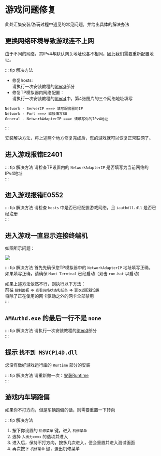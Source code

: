 # 游戏问题修复

此处汇集安装/游玩过程中遇见的常见问题，并给出具体的解决办法

## 更换网络环境导致游戏连不上网

由于不同的网络，其IPv4与默认网关地址也各不相同，因此我们需要重新配置地址。  

::: tip 解决方法
- 修复hosts:   
    请执行一次安装教程的[Step3](/game/install.html#step3-配置-hosts-与注册-iauthdll)部分  
- 修复TP模拟器内网络配置：  
    请执行一次安装教程的[Step4](/game/install.html#step4-配置tp模拟器网络)中，第4张图片的三个网络地址填写  

```text
Network - ServerIP ===> 填写服务器的IP
Network - Port ===> 直接填写80
General - NetworkAdapterIP ===> 请填写你的IPv4地址
```
:::

安装解决方法，将上述两个地方修复完成后，您的游戏就可以恢复正常联网了。  

## 进入游戏报错E2401

::: tip 解决方法
请检查TP设置内的 `NetworkAdapterIP` 是否填写为当前网络的IPv4地址  
:::

## 进入游戏报错E0552

::: tip 解决方法
请检查 `hosts` 中是否已经配置游戏网络，且 `iauthdll.dll` 是否已经注册  
:::

## 进入游戏一直显示连接终端机

如图所示问题：  

![](https://cdn.jsdelivr.net/gh/kKsk03/pics/web/wmmt/problem/terminal.jpg)  

::: tip 解决方法
首先先确保您TP模拟器中的 `NetworkAdapterIP` 地址填写正确。  
如果填写正确，请确保 `Maxi Terminal` 已经启动（双击 `run.bat` 以启动）  

如果上述方法依然不行，则执行以下方法：  
前往 `控制面板` => `查看网络状态和任务` => `更改适配器设置`  
将除了正在使用的网卡驱动之外的网卡全部禁用  
:::

## `AMAuthd.exe` 的最后一行不是 `none`

::: tip 解决方法
请执行一次安装教程的[Step3](/game/install.html#step3-配置-hosts-与注册-iauthdll)部分  
:::

## 提示 `找不到 MSVCP14D.dll`

您没有做好游戏运行库的 `Runtime` 部分的安装  

::: tip 解决方法
请重新做一次：[安装Runtime](/game/install.html#安装runtime)  
:::

## 游戏内车辆跑偏

如果你不打方向，但是车辆跑偏的话，则需要重置一下转向  

::: tip 解决方法
1. 按下你设置的 `机修菜单` 键，进入 `机修菜单`   
2. 选择 `入出力xxxx` 的选项并进入  
3. 进入后，保持不打方向，按多几次进入，便会重置并进入测试画面  
4. 再次按下 `机修菜单` 键，退出机修菜单  